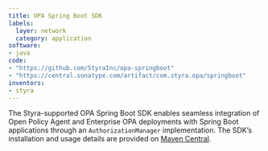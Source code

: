 ```yaml
---
title: OPA Spring Boot SDK
labels:
  layer: network
  category: application
software:
- java
code:
- "https://github.com/StyraInc/opa-springboot"
- "https://central.sonatype.com/artifact/com.styra.opa/springboot"
inventors:
- styra
---
```


The Styra-supported OPA Spring Boot SDK enables seamless integration of Open
Policy Agent and Enterprise OPA deployments with Spring Boot applications
through an `AuthorizationManager` implementation. The SDK’s installation and
usage details are provided on
[Maven Central](https://central.sonatype.com/artifact/com.styra.opa/springboot).
